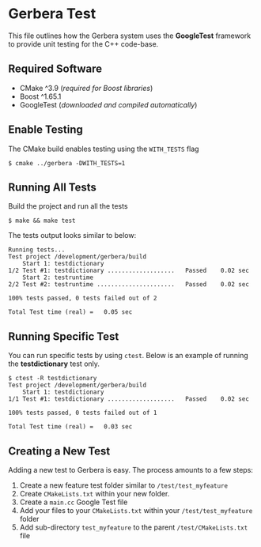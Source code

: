 # Gerbera Test

This file outlines how the Gerbera system uses the **GoogleTest**
framework to provide unit testing for the C++ code-base.

## Required Software

- CMake ^3.9 (_required for Boost libraries_)
- Boost ^1.65.1
- GoogleTest (_downloaded and compiled automatically_)

## Enable Testing

The CMake build enables testing using the `WITH_TESTS` flag

```text
$ cmake ../gerbera -DWITH_TESTS=1
```

## Running All Tests

Build the project and run all the tests

```
$ make && make test
```

The tests output looks similar to below:

```
Running tests...
Test project /development/gerbera/build
    Start 1: testdictionary
1/2 Test #1: testdictionary ...................   Passed    0.02 sec
    Start 2: testruntime
2/2 Test #2: testruntime ......................   Passed    0.02 sec

100% tests passed, 0 tests failed out of 2

Total Test time (real) =   0.05 sec

```

## Running Specific Test

You can run specific tests by using `ctest`. Below is an example of running the
**testdictionary** test only.


```
$ ctest -R testdictionary
Test project /development/gerbera/build
    Start 1: testdictionary
1/1 Test #1: testdictionary ...................   Passed    0.02 sec

100% tests passed, 0 tests failed out of 1

Total Test time (real) =   0.03 sec
```

## Creating a New Test

Adding a new test to Gerbera is easy.  The process amounts to a few steps:

1. Create a new feature test folder similar to `/test/test_myfeature`
2. Create `CMakeLists.txt` within your new folder.
3. Create a `main.cc` Google Test file
4. Add your files to your `CMakeLists.txt` within your `/test/test_myfeature` folder
4. Add sub-directory `test_myfeature` to the parent `/test/CMakeLists.txt` file